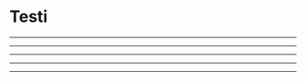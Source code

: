 # Testi

---------------------------------------------------------------------------------------------------

--------------------------------
--------------------------------------------------

---------------------------

---------------------------
